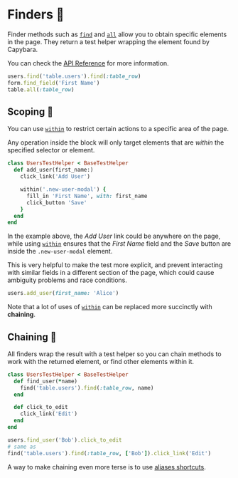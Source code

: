 [api]: /api/#finders
[find]: /api/#find
[all]: /api/#all
[within]: /api/#within
[aliases]: /guide/essentials/aliases
[actions]: /guide/essentials/actions

# Finders 🧭

Finder methods such as [`find`][find] and [`all`][all] allow you to obtain specific elements in the page. They return a test helper wrapping the element found by Capybara.

You can check the [API Reference][api] for more information.

```ruby
users.find('table.users').find(:table_row)
form.find_field('First Name')
table.all(:table_row)
```

## Scoping 🎯

You can use [`within`][within] to restrict certain actions to a specific area of the page.

Any operation inside the block will only target elements that are _within_ the specified selector or element.

```ruby
class UsersTestHelper < BaseTestHelper
  def add_user(first_name:)
    click_link('Add User')

    within('.new-user-modal') {
      fill_in 'First Name', with: first_name
      click_button 'Save'
    }
  end
end
```
In the example above, the _Add User_ link could be anywhere on the page, while using [`within`][within] ensures that the _First Name_ field and the _Save_ button are inside the `.new-user-modal` element.

This is very helpful to make the test more explicit, and prevent interacting with similar fields in a different section of the page, which could cause ambiguity problems and race conditions.

```ruby
users.add_user(first_name: 'Alice')
```

Note that a lot of uses of [`within`][within] can be replaced more succinctly with **chaining**.

## Chaining 🔗

All finders wrap the result with a test helper so you can chain methods to work with the returned element, or find other elements within it.

```ruby
class UsersTestHelper < BaseTestHelper
  def find_user(*name)
    find('table.users').find(:table_row, name)
  end

  def click_to_edit
    click_link('Edit')
  end
end
```
```ruby
users.find_user('Bob').click_to_edit
# same as
find('table.users').find(:table_row, ['Bob']).click_link('Edit')
```

A way to make chaining even more terse is to use [aliases shortcuts][aliases].
